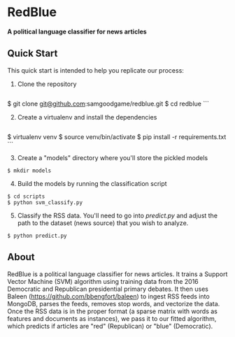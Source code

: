 # RedBlue
**A political language classifier for news articles**

## Quick Start

This quick start is intended to help you replicate our process:

1. Clone the repository

    ```
$ git clone git@github.com:samgoodgame/redblue.git
$ cd redblue
    ```

2. Create a virtualenv and install the dependencies

    ```
$ virtualenv venv
$ source venv/bin/activate
$ pip install -r requirements.txt
    ```

3. Create a "models" directory where you'll store the pickled models

```
$ mkdir models
```

4. Build the models by running the classification script

```
$ cd scripts
$ python svm_classify.py
```

5. Classify the RSS data. You'll need to go into _predict.py_ and adjust the path to the
dataset (news source) that you wish to analyze.
```
$ python predict.py
```

## About

RedBlue is a political language classifier for news articles. It trains a
Support Vector Machine (SVM) algorithm using training data from the 2016 Democratic
and Republican presidential primary debates. It then uses Baleen
(https://github.com/bbengfort/baleen) to ingest RSS feeds into MongoDB, parses the feeds,
removes stop words, and vectorize the data. Once the RSS data is in the proper format
(a sparse matrix with words as features and documents as instances), we pass it to
our fitted algorithm, which predicts if articles are "red" (Republican) or
"blue" (Democratic).
